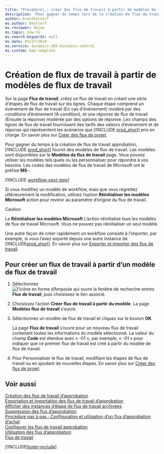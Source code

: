 ```yaml
---
title: "Procédure\_: créer des flux de travail à partir de modèles de flux de travail"
description: 'Pour gagner du temps lors de la création de flux de travail approbation, vous pouvez créer des flux de travail à partir de modèles de flux de travail existants.'
author: brentholtorf
ms.author: bholtorf
ms.reviewer: dajoo
ms.topic: how-to
ms.search.keywords: null
ms.date: 03/27/2024
ms.service: dynamics-365-business-central
ms.custom: bap-template
---
```

# <a name="create-workflows-from-workflow-templates"></a>Création de flux de travail à partir de modèles de flux de travail

Sur la page **Flux de travail**, créez un flux de travail en créant une série d'étapes de flux de travail sur les lignes. Chaque étape comprend un événement de flux de travail (En cas d'événement) modéré par des conditions d’événement (À condition), et une réponse de flux de travail (Ensuite la réponse) modérée par des options de réponse. Les champs des lignes de flux de travail fournissent des tarifs des valeurs d’événement et de réponse qui représentent les scénarios que [!INCLUDE [prod_short](includes/prod_short.md)] pris en charge. En savoir plus sur [Créer des flux de projet](across-how-to-create-workflows.md).

Pour gagner du temps à la création de flux de travail approbation, [!INCLUDE [prod_short](includes/prod_short.md)] fournit des modèles de flux de travail. Les modèles sont disponibles sur le **Modèles de flux de travail** page. Vous pouvez utiliser les modèles tels quels ou les personnaliser pour répondre à vos besoins. Les codes des modèles de flux de travail de Microsoft ont le préfixe **MS-**.

[!INCLUDE [workflow-next-step](includes/workflow-next-step.md)]

Si vous modifiez un modèle de workflow, mais que vous regrettez ultérieurement la modification, utilisez l’option **Réinitialiser les modèles Microsoft** action pour revenir au paramètre d’origine du flux de travail.

> [!CAUTION]
> Le **Réinitialiser les modèles Microsoft** L’action réinitialise tous les modèles de flux de travail Microsoft. Vous ne pouvez pas réinitialiser un seul modèle.  

Une autre façon de créer rapidement un workflow consiste à l’importer, par exemple, si vous l’avez exporté depuis une autre instance de [!INCLUDE[prod_short](includes/prod_short.md)]. En savoir plus sur [Exporter et importer des flux de travail](across-how-to-export-and-import-workflows.md).  

## <a name="to-create-a-workflow-from-a-workflow-template"></a>Pour créer un flux de travail à partir d’un modèle de flux de travail

1. Sélectionnez ![l’icône en forme d’Ampoule qui ouvre la fenêtre de recherche](media/ui-search/search_small.png "Dites-moi ce que vous voulez faire") entrez **Flux de travail**, puis choisissez le lien associé.  
2. Choisissez l’action **Créer flux de travail à partir du modèle**. La page **Modèles flux de travail** s’ouvre.  
3. Sélectionnez un modèle de flux de travail et cliquez sur le bouton **OK**.  

   La page **Flux de travail** s’ouvre pour un nouveau flux de travail contenant toutes les informations du modèle sélectionné. La valeur du champ **Code** est étendue avec « -01 », par exemple, « -01 » pour indiquer que ce premier flux de travail est créé à partir du modèle de flux de travail.  
4. Pour Personnaliser le flux de travail, modifiant les étapes de flux de travail ou en ajoutant de nouvelles étapes. En savoir plus sur [Créer des flux de projet](across-how-to-create-workflows.md).  

## <a name="see-also"></a>Voir aussi

[Création des flux de travail d’approbation](across-how-to-create-workflows.md)  
[Exportation et importation des flux de travail d’approbation](across-how-to-export-and-import-workflows.md)  
[Afficher des instances d’étape de flux de travail archivées](across-how-to-view-archived-workflow-step-instances.md)  
[Suppression des flux d’approbation](across-how-to-delete-workflows.md)  
[Procédure pas à pas : Configuration et utilisation d’un flux d’approbation d’achat](walkthrough-setting-up-and-using-a-purchase-approval-workflow.md)  
[Configurer les flux de travail approbation](across-set-up-workflows.md)  
[Utilisation des flux d’approbation](across-use-workflows.md)  
[Flux de travail](across-workflow.md)  


[!INCLUDE[footer-include](includes/footer-banner.md)]
